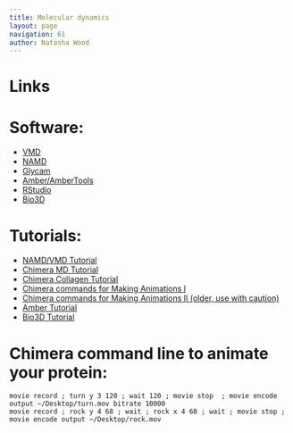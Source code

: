 ```yaml
---
title: Molecular dynamics
layout: page
navigation: 61
author: Natasha Wood
---
```

# Links

# Software:

- [VMD](http://www.ks.uiuc.edu/Research/vmd/)
- [NAMD](http://www.ks.uiuc.edu/Research/namd/)
- [Glycam](http://glycam.org)
- [Amber/AmberTools](http://ambermd.org/)
- [RStudio](https://www.rstudio.com/products/rstudio/download/)
- [Bio3D](http://thegrantlab.org/bio3d/tutorials/installing-bio3d)

# Tutorials:

- [NAMD/VMD Tutorial](http://www.ks.uiuc.edu/Research/vmd/imd/tutorial/)
- [Chimera MD Tutorial](https://www.cgl.ucsf.edu/chimera/docs/ContributedSoftware/md/md.html)
- [Chimera Collagen Tutorial](https://www.cgl.ucsf.edu/chimera/current/docs/UsersGuide/tutorials/ensembles2.html)
- [Chimera commands for Making Animations I](https://www.cgl.ucsf.edu/chimera/data/tutorials/movies09/moviemaking.html)
- [Chimera commands for Making Animations II (older, use with caution)](http://www.cgl.ucsf.edu/chimera/data/movie-howto-mar2012/movie_examples.html#crossfade)
- [Amber Tutorial](http://ambermd.org/tutorials/advanced/tutorial8/loop1.htm)
- [Bio3D Tutorial](http://thegrantlab.org/bio3d/tutorials/structure-analysis)

# Chimera command line to animate your protein:

    movie record ; turn y 3 120 ; wait 120 ; movie stop  ; movie encode output ~/Desktop/turn.mov bitrate 10000
    movie record ; rock y 4 68 ; wait ; rock x 4 68 ; wait ; movie stop ; movie encode output ~/Desktop/rock.mov
